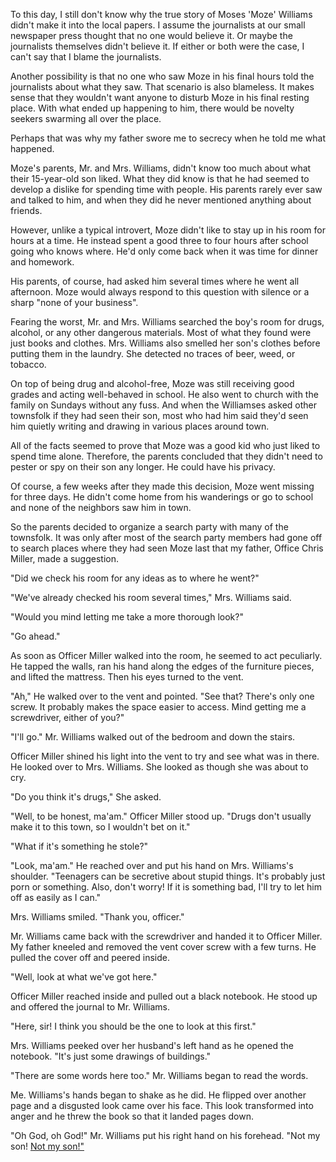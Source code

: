 To this day, I still don't know why the true story of Moses 'Moze' Williams didn't make it into the local papers. I assume the journalists at our small newspaper press thought that no one would believe it. Or maybe the journalists themselves didn't believe it. If either or both were the case, I can't say that I blame the journalists. 

Another possibility is that no one who saw Moze in his final hours told the journalists about what they saw. That scenario is also blameless. It makes sense that they wouldn't want anyone to disturb Moze in his final resting place. With what ended up happening to him, there would be novelty seekers swarming all over the place. 

Perhaps that was why my father swore me to secrecy when he told me what happened. 

Moze's parents, Mr. and Mrs. Williams, didn't know too much about what their 15-year-old son liked. What they did know is that he had seemed to develop a dislike for spending time with people. His parents rarely ever saw and talked to him, and when they did he never mentioned anything about friends. 

However, unlike a typical introvert, Moze didn't like to stay up in his room for hours at a time. He instead spent a good three to four hours after school going who knows where. He'd only come back when it was time for dinner and homework. 

His parents, of course, had asked him several times where he went all afternoon. Moze would always respond to this question with silence or a sharp "none of your business". 

Fearing the worst, Mr. and Mrs. Williams searched the boy's room for drugs, alcohol, or any other dangerous materials. Most of what they found were just books and clothes. Mrs. Williams also smelled her son's clothes before putting them in the laundry. She detected no traces of beer, weed, or tobacco. 

On top of being drug and alcohol-free, Moze was still receiving good grades and acting well-behaved in school. He also went to church with the family on Sundays without any fuss. And when the Williamses asked other townsfolk if they had seen their son, most who had him said they'd seen him quietly writing and drawing in various places around town. 

All of the facts seemed to prove that Moze was a good kid who just liked to spend time alone. Therefore, the parents concluded that they didn't need to pester or spy on their son any longer. He could have his privacy. 

Of course, a few weeks after they made this decision, Moze went missing for three days. He didn't come home from his wanderings or go to school and none of the neighbors saw him in town. 

So the parents decided to organize a search party with many of the townsfolk. It was only after most of the search party members had gone off to search places where they had seen Moze last that my father, Office Chris Miller, made a suggestion. 

"Did we check his room for any ideas as to where he went?" 

"We've already checked his room several times," Mrs. Williams said. 

"Would you mind letting me take a more thorough look?" 

"Go ahead." 

As soon as Officer Miller walked into the room, he seemed to act peculiarly. He tapped the walls, ran his hand along the edges of the furniture pieces, and lifted the mattress. Then his eyes turned to the vent. 

"Ah," He walked over to the vent and pointed. "See that? There's only one screw. It probably makes the space easier to access. Mind getting me a screwdriver, either of you?" 

"I'll go." Mr. Williams walked out of the bedroom and down the stairs. 

Officer Miller shined his light into the vent to try and see what was in there. He looked over to Mrs. Williams. She looked as though she was about to cry. 

"Do you think it's drugs," She asked. 

"Well, to be honest, ma'am." Officer Miller stood up. "Drugs don't usually make it to this town, so I wouldn't bet on it." 

"What if it's something he stole?" 

"Look, ma'am." He reached over and put his hand on Mrs. Williams's shoulder. "Teenagers can be secretive about stupid things. It's probably just porn or something. Also, don't worry! If it is something bad, I'll try to let him off as easily as I can." 

Mrs. Williams smiled. "Thank you, officer."

Mr. Williams came back with the screwdriver and handed it to Officer Miller. My father kneeled and removed the vent cover screw with a few turns. He pulled the cover off and peered inside. 

"Well, look at what we've got here." 

Officer Miller reached inside and pulled out a black notebook. He stood up and offered the journal to Mr. Williams. 

"Here, sir! I think you should be the one to look at this first." 

Mrs. Williams peeked over her husband's left hand as he opened the notebook. "It's just some drawings of buildings." 

"There are some words here too." Mr. Williams began to read the words. 

Me. Williams's hands began to shake as he did. He flipped over another page and a disgusted look came over his face. This look transformed into anger and he threw the book so that it landed pages down. 

"Oh God, oh God!" Mr. Williams put his right hand on his forehead. "Not my son! [Not my son!"](https://www.reddit.com/r/frerkinghorrorstories/)